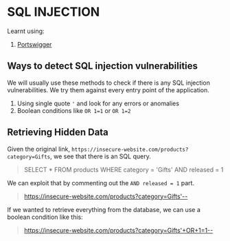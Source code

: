 # SQL INJECTION

Learnt using:
1. [Portswigger](https://portswigger.net/web-security/sql-injection)

## Ways to detect SQL injection vulnerabilities

We will usually use these methods to check if there is any SQL injection vulnerabilities. We try them against every entry point of the application.

1. Using single quote `'` and look for any errors or anomalies
2. Boolean conditions like `OR 1=1` or `OR 1=2`


## Retrieving Hidden Data

Given the original link, `https://insecure-website.com/products?category=Gifts`, we see that there is an SQL query. 

> SELECT * FROM products WHERE category = 'Gifts' AND released = 1

We can exploit that by commenting out the `AND released = 1` part.

>https://insecure-website.com/products?category=Gifts'-- 

If we wanted to retrieve everything from the database, we can use a boolean condition like this:

> https://insecure-website.com/products?category=Gifts'+OR+1=1--


